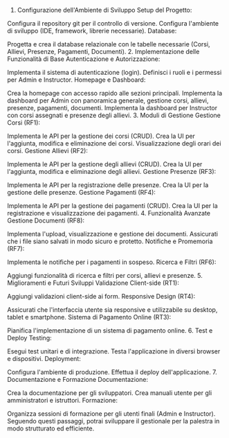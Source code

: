 1. Configurazione dell'Ambiente di Sviluppo
   Setup del Progetto:

Configura il repository git per il controllo di versione.
Configura l'ambiente di sviluppo (IDE, framework, librerie necessarie).
Database:

Progetta e crea il database relazionale con le tabelle necessarie (Corsi, Allievi, Presenze, Pagamenti, Documenti). 2. Implementazione delle Funzionalità di Base
Autenticazione e Autorizzazione:

Implementa il sistema di autenticazione (login).
Definisci i ruoli e i permessi per Admin e Instructor.
Homepage e Dashboard:

Crea la homepage con accesso rapido alle sezioni principali.
Implementa la dashboard per Admin con panoramica generale, gestione corsi, allievi, presenze, pagamenti, documenti.
Implementa la dashboard per Instructor con corsi assegnati e presenze degli allievi. 3. Moduli di Gestione
Gestione Corsi (RF1):

Implementa le API per la gestione dei corsi (CRUD).
Crea la UI per l'aggiunta, modifica e eliminazione dei corsi.
Visualizzazione degli orari dei corsi.
Gestione Allievi (RF2):

Implementa le API per la gestione degli allievi (CRUD).
Crea la UI per l'aggiunta, modifica e eliminazione degli allievi.
Gestione Presenze (RF3):

Implementa le API per la registrazione delle presenze.
Crea la UI per la gestione delle presenze.
Gestione Pagamenti (RF4):

Implementa le API per la gestione dei pagamenti (CRUD).
Crea la UI per la registrazione e visualizzazione dei pagamenti. 4. Funzionalità Avanzate
Gestione Documenti (RF8):

Implementa l'upload, visualizzazione e gestione dei documenti.
Assicurati che i file siano salvati in modo sicuro e protetto.
Notifiche e Promemoria (RF7):

Implementa le notifiche per i pagamenti in sospeso.
Ricerca e Filtri (RF6):

Aggiungi funzionalità di ricerca e filtri per corsi, allievi e presenze. 5. Miglioramenti e Futuri Sviluppi
Validazione Client-side (RT1):

Aggiungi validazioni client-side ai form.
Responsive Design (RT4):

Assicurati che l'interfaccia utente sia responsive e utilizzabile su desktop, tablet e smartphone.
Sistema di Pagamento Online (RT3):

Pianifica l'implementazione di un sistema di pagamento online. 6. Test e Deploy
Testing:

Esegui test unitari e di integrazione.
Testa l'applicazione in diversi browser e dispositivi.
Deployment:

Configura l'ambiente di produzione.
Effettua il deploy dell'applicazione. 7. Documentazione e Formazione
Documentazione:

Crea la documentazione per gli sviluppatori.
Crea manuali utente per gli amministratori e istruttori.
Formazione:

Organizza sessioni di formazione per gli utenti finali (Admin e Instructor).
Seguendo questi passaggi, potrai sviluppare il gestionale per la palestra in modo strutturato ed efficiente.
